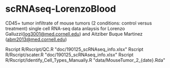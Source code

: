 # scRNAseq-LorenzoBlood
CD45+ tumor infiltrate of mouse tumors (2 conditions: control versus treatment) single cell RNA-seq data anlaysis for Lorenzo Galluzzi(log3001@med.cornell.edu) and Aitziber Buque Martinez (abm2013@med.cornell.edu)

Rscript R/Rscript/QC.R "doc/190125_scRNAseq_info.xlsx"
Rscript R/Rscript/scater.R "doc/190125_scRNAseq_info.xlsx"
Rscript R/Rscript/Identify_Cell_Types_Manually.R "data/MouseTumor_2_{date}.Rda"
